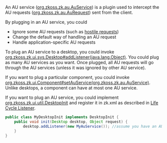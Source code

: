 An AU service
([org.zkoss.zk.au.AuService](https://www.zkoss.org/javadoc/latest/zk/org/zkoss/zk/au/AuService.html)) is a
plugin used to intercept the AU requests
([org.zkoss.zk.au.AuRequest](https://www.zkoss.org/javadoc/latest/zk/org/zkoss/zk/au/AuRequest.html)) sent from the client.

By plugging in an AU service, you could

- Ignore some AU requests (such as [hostile requests]({{site.baseurl}}/zk_dev_ref/security_tips/block_request_for_inaccessible_widgets))
- Change the default way of handling an AU request
- Handle application-specific AU requests

To plug an AU service to a desktop, you could invoke
[org.zkoss.zk.ui.sys.Desktop#addListener(java.lang.Object)](https://www.zkoss.org/javadoc/latest/zk/org/zkoss/zk/ui/sys/Desktop.html#addListener(java.lang.Object)).
You could plug as many AU services as you want. Once plugged, all AU
requests will go through the AU services (unless it was ignored by other
AU service).

If you want to plug a particular component, you could invoke
[org.zkoss.zk.ui.Component#setAuService(org.zkoss.zk.au.AuService)](https://www.zkoss.org/javadoc/latest/zk/org/zkoss/zk/ui/Component.html#setAuService(org.zkoss.zk.au.AuService)).
Unlike desktops, a component can have at most one AU service.

If you want to plug an AU service, you could implement
[org.zkoss.zk.ui.util.DesktopInit](https://www.zkoss.org/javadoc/latest/zk/org/zkoss/zk/ui/util/DesktopInit.html) and
register it in zk.xml as described in [Life Cycle Listener]({{site.baseurl}}/zk_dev_ref/customization/life_cycle_listener).

```java
public class MyDesktopInit implements DesktopInit {
    public void init(Desktop desktop, Object request) {
        desktop.addListener(new MyAuService()); //assume you have an AU service called MyAuService
    }
}
```
